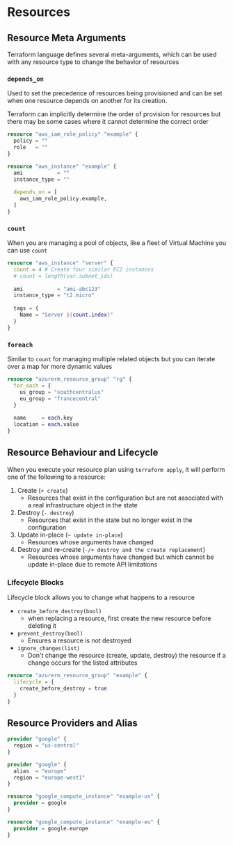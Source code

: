 # Resources

## Resource Meta Arguments

Terraform language defines several meta-arguments, which can be used with any
resource type to change the behavior of resources

### `depends_on`

Used to set the precedence of resources being provisioned and can be set when one 
resource depends on another for its creation.

Terraform can implicitly determine the order of provision for resources but there
may be some cases where it cannot determine the correct order

```terraform
resource "aws_iam_role_policy" "example" {
  policy = ""
  role   = ""
}

resource "aws_instance" "example" {
  ami           = ""
  instance_type = ""
  
  depends_on = [
    aws_iam_role_policy.example,
  ]
}
```

### `count`

When you are managing a pool of objects, like a fleet of Virtual Machine you can
use `count`

```terraform
resource "aws_instance" "server" {
  count = 4 # Create four similar EC2 instances
  # count = length(var.subnet_ids)
  
  ami           = "ami-abc123"
  instance_type = "t2.micro"
  
  tags = {
    Name = "Server ${count.index}"
  }
}
```

### `foreach`

Similar to `count` for managing multiple related objects but you
can iterate over a map for more dynamic values

```terraform
resource "azurerm_resource_group" "rg" {
  for_each = {
    us_group = "southcentralus"
    eu_group = "francecentral"
  }
  
  name     = each.key
  location = each.value
}
```

## Resource Behaviour and Lifecycle

When you execute your resource plan using `terraform apply`, it will
perform one of the following to a resource:

1. Create (`+ create`)
    - Resources that exist in the configuration but are not associated with a real
    infrastructure object in the state
2. Destroy (`- destroy`)
    - Resources that exist in the state but no longer exist in the configuration
3. Update in-place (`~ update in-place`)
    - Resources whose arguments have changed
4. Destroy and re-create (`-/+ destroy and the create replacement`)
    - Resources whose arguments have changed but which cannot be update in-place
    due to remote API limitations

### Lifecycle Blocks

Lifecycle block allows you to change what happens to a resource

- `create_before_destroy(bool)`
    - when replacing a resource, first create the new resource before deleting it
- `prevent_destroy(bool)`
    - Ensures a resource is not destroyed 
- `ignore_changes(list)`
    - Don't change the resource (create, update, destroy) the resource
    if a change occurs for the listed attributes

```terraform
resource "azurerm_resource_group" "example" {
  lifecycle = {
    create_before_destroy = true
  }
}
```

## Resource Providers and Alias 

```terraform
provider "google" {
  region = "us-central"
}

provider "google" {
  alias  = "europe"
  region = "europe-west1"
}

resource "google_compute_instance" "example-us" {
  provider = google
}

resource "google_compute_instance" "example-eu" {
  provider = google.europe
}
```
